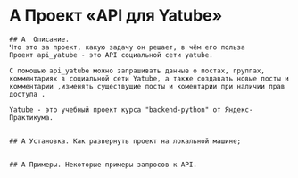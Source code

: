 
# A  Проект «API для Yatube»
    ## A  Описание. 
    Что это за проект, какую задачу он решает, в чём его польза
    Проект api_yatube - это API социальной сети yatube.

    С помощью api_yatube можно запрашивать данные о постах, группах, комментариях в социальной сети Yatube, а также создавать новые посты и комментарии ,изменять существущие посты и коментарии при наличии прав доступа .

    Yatube - это учебный проект курса "backend-python" от Яндекс-Практикума.
    
    
    ## A Установка. Как развернуть проект на локальной машине;
    
    
    ## A Примеры. Некоторые примеры запросов к API.
